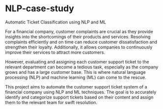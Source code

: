 # NLP-case-study
Automatic Ticket Classification using NLP and ML

For a financial company, customer complaints are crucial as they provide insights into the shortcomings of their products and services. Resolving complaints efficiently and on time can reduce customer dissatisfaction and strengthen their loyalty. Additionally, it allows companies to continuously improve their services to attract more customers.

However, evaluating and assigning each customer support ticket to the relevant department can become a tedious task, especially as the company grows and has a large customer base. This is where natural language processing (NLP) and machine learning (ML) can come to the rescue.

This project aims to automate the customer support ticket system of a financial company using NLP and ML techniques. The goal is to accurately identify and categorize support tickets based on their content and assign them to the relevant team for swift resolution.

